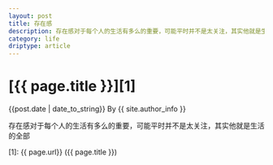```yaml
---
layout: post
title: 存在感
description: 存在感对于每个人的生活有多么的重要，可能平时并不是太关注，其实他就是生活的全部
category: life
driptype: article 
---
```


# [{{ page.title }}][1]
{{post.date | date_to_string}} By {{ site.author_info }}

存在感对于每个人的生活有多么的重要，可能平时并不是太关注，其实他就是生活的全部




[Yonzeo]:    http://www.zhengyangyang.cn  "Yonzeo"
[1]:    {{ page.url}}  ({{ page.title }})

